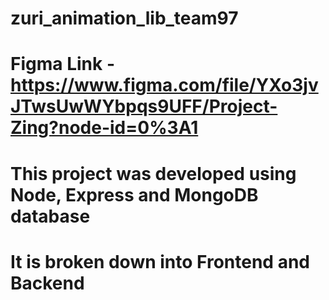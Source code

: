 # zuri_animation_lib_team97

# Figma Link - https://www.figma.com/file/YXo3jvJTwsUwWYbpqs9UFF/Project-Zing?node-id=0%3A1

# This project was developed using Node, Express and MongoDB database

# It is broken down into Frontend and Backend
